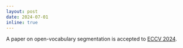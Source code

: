```yaml
---
layout: post
date: 2024-07-01
inline: true
---
```


A paper on open-vocabulary segmentation is accepted to [ECCV 2024](https://eccv2024.ecva.net/).